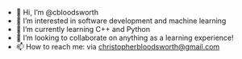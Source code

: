 - 👋 Hi, I’m @cbloodsworth
- 👀 I’m interested in software development and machine learning
- 🌱 I’m currently learning C++ and Python
- 💞️ I’m looking to collaborate on anything as a learning experience!
- 📫 How to reach me: via christopherbloodsworth@gmail.com

<!---
cbloodsworth/cbloodsworth is a ✨ special ✨ repository because its `README.md` (this file) appears on your GitHub profile.
You can click the Preview link to take a look at your changes.
--->
